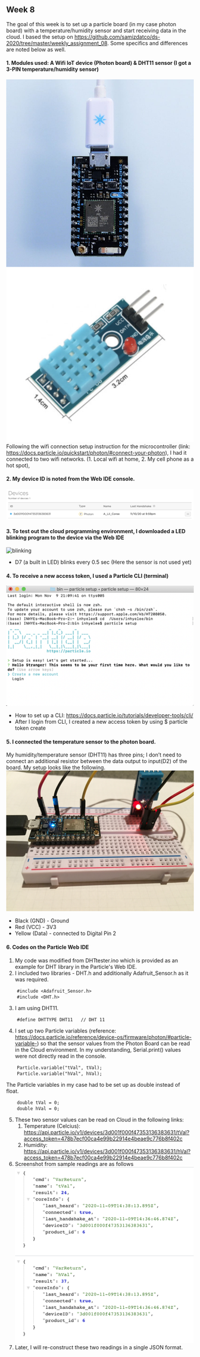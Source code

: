 ## Week 8 

The goal of this week is to set up a particle board (in my case photon board) with a temperature/humidity sensor and start receiving data in the cloud. I based the setup on https://github.com/samizdatco/ds-2020/tree/master/weekly_assignment_08. Some specifics and differences are noted below as well.

#### 1. Modules used: A Wifi IoT device (Photon board) & DHT11 sensor (I got a 3-PIN temperature/humidity sensor)
![photon](img/photon-plugged-in.jpg) ![3Pin DHT11](img/3Pin_DHT11.png)
<br>
Following the wifi connection setup instruction for the microcontroller (link: https://docs.particle.io/quickstart/photon/#connect-your-photon), I had it connected to two wifi networks. (1. Local wifi at home, 2. My cell phone as a hot spot),

#### 2. My device ID is noted from the Web IDE console. 
![web IDE](img/deviceID.png)

#### 3. To test out the cloud programming environment, I downloaded a LED blinking program to the device via the Web IDE  
![blinking](img/BlinkingTest.gif)
* D7 (a built in LED) blinks every 0.5 sec (Here the sensor is not used yet)

#### 4. To receive a new access token, I used a Particle CLI (terminal) 
![CLI](img/particle_CLI_setUp.png)
* How to set up a CLI: https://docs.particle.io/tutorials/developer-tools/cli/
* After I login from CLI, I created  a new access token by using $  particle token create 

#### 5. I connected the temperature sensor to the photon board. 
My humidity/temperature sensor (DHT11) has three pins; I don’t need to connect an additional resistor between the data output to input(D2) of the board. My setup looks like the following.
![connection](img/Photon_3PinDHT.jpg)
* Black (GND) - Ground 
* Red (VCC) - 3V3
* Yellow (Data) - connected to Digital Pin 2

#### 6. Codes on the Particle Web IDE
1. My code was modified from DHTtester.ino which is provided as an example for DHT library in the Particle's Web IDE. 
2. I included two libraries - DHT.h and additionally Adafruit_Sensor.h as it was required.  
```
    #include <Adafruit_Sensor.h>
    #include <DHT.h>
```
3. I am using DHT11.
```
    #define DHTTYPE DHT11   // DHT 11
```
4. I set up two Particle variables (reference: https://docs.particle.io/reference/device-os/firmware/photon/#particle-variable-) so that the sensor values from the Photon Board can be read in the Cloud environment. In my understanding, Serial.print() values were not directly read in the console. 
```
    Particle.variable("tVal", tVal);
    Particle.variable("hVal", hVal);
```
The Particle variables in my case had to be set up as double instead of float. 

```
    double tVal = 0;
    double hVal = 0;
```
5. These two sensor values can be read on Cloud in the following links:
    1. Temperature (Celcius): https://api.particle.io/v1/devices/3d001f000f47353136383631/tVal?access_token=478b7ecf00ca4e99b22914e4beae9c776b8f402c 
    2. Humidity:  https://api.particle.io/v1/devices/3d001f000f47353136383631/hVal?access_token=478b7ecf00ca4e99b22914e4beae9c776b8f402c 
6. Screenshot from sample readings are as follows
![tVal](img/particle_variable_tVal.png)
![hVal](img/particle_variable_hVal.png)
7. Later, I will re-construct these two readings in a single JSON format.
